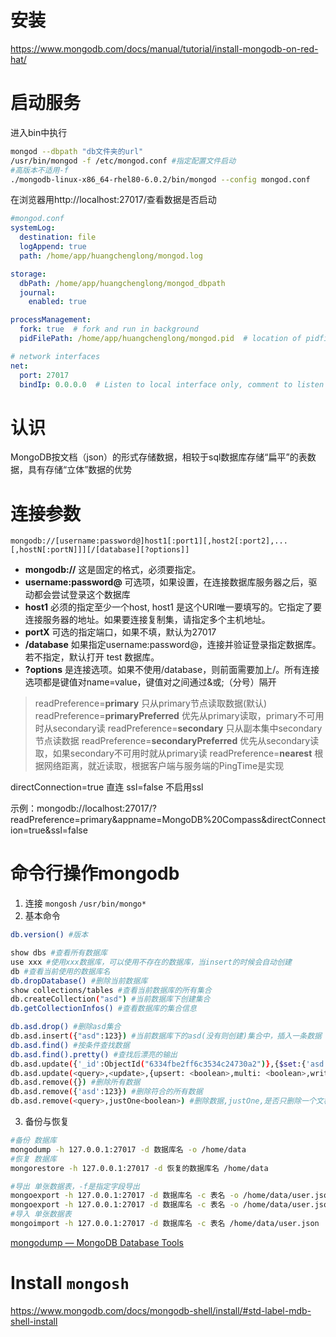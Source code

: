# 安装
https://www.mongodb.com/docs/manual/tutorial/install-mongodb-on-red-hat/

# 启动服务
进入bin中执行
```bash
mongod --dbpath "db文件夹的url"
/usr/bin/mongod -f /etc/mongod.conf #指定配置文件启动
#高版本不适用-f
./mongodb-linux-x86_64-rhel80-6.0.2/bin/mongod --config mongod.conf
```
在浏览器用http://localhost:27017/查看数据是否启动

```yml
#mongod.conf
systemLog:
  destination: file
  logAppend: true
  path: /home/app/huangchenglong/mongod.log

storage:
  dbPath: /home/app/huangchenglong/mongod_dbpath
  journal:
    enabled: true

processManagement:
  fork: true  # fork and run in background
  pidFilePath: /home/app/huangchenglong/mongod.pid  # location of pidfile

# network interfaces
net:
  port: 27017
  bindIp: 0.0.0.0  # Listen to local interface only, comment to listen on all interfaces.

```
# 认识
MongoDB按文档（json）的形式存储数据，相较于sql数据库存储“扁平”的表数据，具有存储“立体”数据的优势

# 连接参数

```console
mongodb://[username:password@]host1[:port1][,host2[:port2],...[,hostN[:portN]]][/[database][?options]]
```

-   **mongodb://** 这是固定的格式，必须要指定。
-   **username:password@** 可选项，如果设置，在连接数据库服务器之后，驱动都会尝试登录这个数据库
-   **host1** 必须的指定至少一个host, host1 是这个URI唯一要填写的。它指定了要连接服务器的地址。如果要连接复制集，请指定多个主机地址。
-   **portX** 可选的指定端口，如果不填，默认为27017
-   **/database** 如果指定username:password@，连接并验证登录指定数据库。若不指定，默认打开 test 数据库。
-   **?options** 是连接选项。如果不使用/database，则前面需要加上/。所有连接选项都是键值对name=value，键值对之间通过&或;（分号）隔开

>readPreference=**primary** 只从primary节点读取数据(默认)
>readPreference=**primaryPreferred** 优先从primary读取，primary不可用时从secondary读
>readPreference=**secondary** 只从副本集中secondary节点读数据
>readPreference=****secondaryPreferred**** 优先从secondary读取，如果secondary不可用时就从primary读
>readPreference=****nearest**** 根据网络距离，就近读取，根据客户端与服务端的PingTime是实现

directConnection=true 直连
ssl=false 不启用ssl

示例：mongodb://localhost:27017/?readPreference=primary&appname=MongoDB%20Compass&directConnection=true&ssl=false

# 命令行操作mongodb

1. 连接
`mongosh`
`/usr/bin/mongo*`
2. 基本命令
```bash
db.version() #版本

show dbs #查看所有数据库
use xxx #使用xxx数据库，可以使用不存在的数据库，当insert的时候会自动创建
db #查看当前使用的数据库名
db.dropDatabase() #删除当前数据库
show collections/tables #查看当前数据库的所有集合
db.createCollection("asd") #当前数据库下创建集合
db.getCollectionInfos() #查看数据库的集合信息

db.asd.drop() #删除asd集合
db.asd.insert({"asd":123}) #当前数据库下的asd(没有则创建)集合中，插入一条数据
db.asd.find() #按条件查找数据
db.asd.find().pretty() #查找后漂亮的输出
db.asd.update({'_id':ObjectId("6334fbe2ff6c3534c24730a2")},{$set:{'asd':123}}) #修改一条数据
db.asd.update(<query>,<update>,{upsert: <boolean>,multi: <boolean>,writeConcern: <document>}) #upsert,不存在符合的query是否插入,默认为alse;是否批量,默认false,只更新找到的第一条记录
db.asd.remove({}) #删除所有数据
db.asd.remove({'asd':123}) #删除符合的所有数据
db.asd.remove(<query>,justOne<boolean>) #删除数据,justOne,是否只删除一个文档，默认为false
```

3. 备份与恢复
```bash
#备份 数据库
mongodump -h 127.0.0.1:27017 -d 数据库名 -o /home/data
#恢复 数据库
mongorestore -h 127.0.0.1:27017 -d 恢复的数据库名 /home/data

#导出 单张数据表，-f是指定字段导出
mongoexport -h 127.0.0.1:27017 -d 数据库名 -c 表名 -o /home/data/user.json
mongoexport -h 127.0.0.1:27017 -d 数据库名 -c 表名 -o /home/data/user.json -f "_id, username, password"
#导入 单张数据表
mongoimport -h 127.0.0.1:27017 -d 数据库名 -c 表名 /home/data/user.json
```

[mongodump — MongoDB Database Tools](https://www.mongodb.com/docs/database-tools/mongodump/#mongodb-binary-bin.mongodump)

# Install `mongosh`
https://www.mongodb.com/docs/mongodb-shell/install/#std-label-mdb-shell-install
